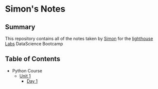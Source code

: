 # Simon's Notes

## Summary
This repository contains all of the notes taken by [Simon](https://github.com/S-J-Johnston) for the [lighthouse Labs](https://www.lighthouselabs.ca/) DataScience Bootcamp

## Table of Contents
* Python Course
    * [Unit 1](/Unit_1)
        * [Day 1](/Unit_1/Day_1)
